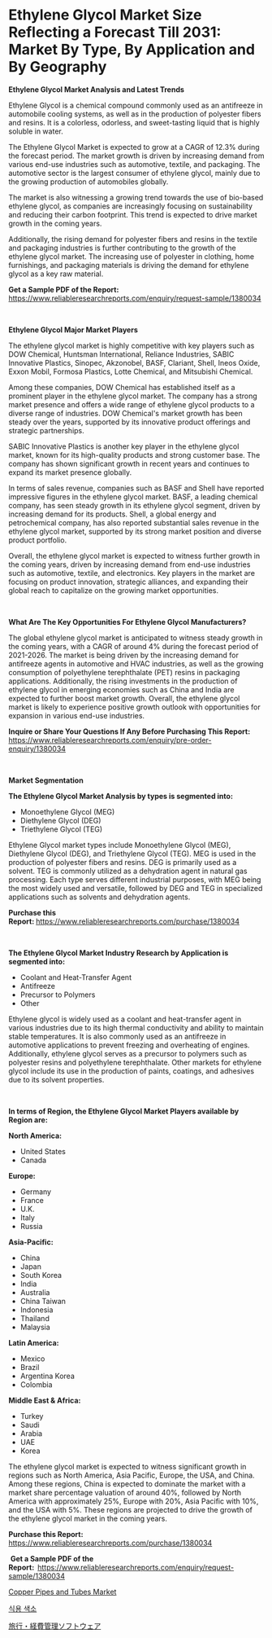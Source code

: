 <p><h1>Ethylene Glycol Market Size Reflecting a Forecast Till 2031: Market By Type, By Application and By Geography</h1></p><p><strong>Ethylene Glycol Market Analysis and Latest Trends</strong></p>
<p><p>Ethylene Glycol is a chemical compound commonly used as an antifreeze in automobile cooling systems, as well as in the production of polyester fibers and resins. It is a colorless, odorless, and sweet-tasting liquid that is highly soluble in water.</p><p>The Ethylene Glycol Market is expected to grow at a CAGR of 12.3% during the forecast period. The market growth is driven by increasing demand from various end-use industries such as automotive, textile, and packaging. The automotive sector is the largest consumer of ethylene glycol, mainly due to the growing production of automobiles globally.</p><p>The market is also witnessing a growing trend towards the use of bio-based ethylene glycol, as companies are increasingly focusing on sustainability and reducing their carbon footprint. This trend is expected to drive market growth in the coming years.</p><p>Additionally, the rising demand for polyester fibers and resins in the textile and packaging industries is further contributing to the growth of the ethylene glycol market. The increasing use of polyester in clothing, home furnishings, and packaging materials is driving the demand for ethylene glycol as a key raw material.</p></p>
<p><strong>Get a Sample PDF of the Report:&nbsp;</strong> <a href="https://www.reliableresearchreports.com/enquiry/request-sample/1380034">https://www.reliableresearchreports.com/enquiry/request-sample/1380034</a></p>
<p>&nbsp;</p>
<p><strong>Ethylene Glycol Major Market Players</strong></p>
<p><p>The ethylene glycol market is highly competitive with key players such as DOW Chemical, Huntsman International, Reliance Industries, SABIC Innovative Plastics, Sinopec, Akzonobel, BASF, Clariant, Shell, Ineos Oxide, Exxon Mobil, Formosa Plastics, Lotte Chemical, and Mitsubishi Chemical.</p><p>Among these companies, DOW Chemical has established itself as a prominent player in the ethylene glycol market. The company has a strong market presence and offers a wide range of ethylene glycol products to a diverse range of industries. DOW Chemical's market growth has been steady over the years, supported by its innovative product offerings and strategic partnerships.</p><p>SABIC Innovative Plastics is another key player in the ethylene glycol market, known for its high-quality products and strong customer base. The company has shown significant growth in recent years and continues to expand its market presence globally.</p><p>In terms of sales revenue, companies such as BASF and Shell have reported impressive figures in the ethylene glycol market. BASF, a leading chemical company, has seen steady growth in its ethylene glycol segment, driven by increasing demand for its products. Shell, a global energy and petrochemical company, has also reported substantial sales revenue in the ethylene glycol market, supported by its strong market position and diverse product portfolio.</p><p>Overall, the ethylene glycol market is expected to witness further growth in the coming years, driven by increasing demand from end-use industries such as automotive, textile, and electronics. Key players in the market are focusing on product innovation, strategic alliances, and expanding their global reach to capitalize on the growing market opportunities.</p></p>
<p>&nbsp;</p>
<p><strong>What Are The Key Opportunities For Ethylene Glycol Manufacturers?</strong></p>
<p><p>The global ethylene glycol market is anticipated to witness steady growth in the coming years, with a CAGR of around 4% during the forecast period of 2021-2026. The market is being driven by the increasing demand for antifreeze agents in automotive and HVAC industries, as well as the growing consumption of polyethylene terephthalate (PET) resins in packaging applications. Additionally, the rising investments in the production of ethylene glycol in emerging economies such as China and India are expected to further boost market growth. Overall, the ethylene glycol market is likely to experience positive growth outlook with opportunities for expansion in various end-use industries.</p></p>
<p><strong>Inquire or Share Your Questions If Any Before Purchasing This Report:</strong> <a href="https://www.reliableresearchreports.com/enquiry/pre-order-enquiry/1380034">https://www.reliableresearchreports.com/enquiry/pre-order-enquiry/1380034</a></p>
<p>&nbsp;</p>
<p><strong>Market Segmentation</strong></p>
<p><strong>The Ethylene Glycol Market Analysis by types is segmented into:</strong></p>
<p><ul><li>Monoethylene Glycol (MEG)</li><li>Diethylene Glycol (DEG)</li><li>Triethylene Glycol (TEG)</li></ul></p>
<p><p>Ethylene Glycol market types include Monoethylene Glycol (MEG), Diethylene Glycol (DEG), and Triethylene Glycol (TEG). MEG is used in the production of polyester fibers and resins. DEG is primarily used as a solvent. TEG is commonly utilized as a dehydration agent in natural gas processing. Each type serves different industrial purposes, with MEG being the most widely used and versatile, followed by DEG and TEG in specialized applications such as solvents and dehydration agents.</p></p>
<p><strong>Purchase this Report:&nbsp;</strong><a href="https://www.reliableresearchreports.com/purchase/1380034">https://www.reliableresearchreports.com/purchase/1380034</a></p>
<p>&nbsp;</p>
<p><strong>The Ethylene Glycol Market Industry Research by Application is segmented into:</strong></p>
<p><ul><li>Coolant and Heat-Transfer Agent</li><li>Antifreeze</li><li>Precursor to Polymers</li><li>Other</li></ul></p>
<p><p>Ethylene glycol is widely used as a coolant and heat-transfer agent in various industries due to its high thermal conductivity and ability to maintain stable temperatures. It is also commonly used as an antifreeze in automotive applications to prevent freezing and overheating of engines. Additionally, ethylene glycol serves as a precursor to polymers such as polyester resins and polyethylene terephthalate. Other markets for ethylene glycol include its use in the production of paints, coatings, and adhesives due to its solvent properties.</p></p>
<p>&nbsp;</p>
<p><strong>In terms of Region, the Ethylene Glycol Market Players available by Region are:</strong></p>
<p>
    <p> <strong> North America: </strong>
        <ul>
            <li>United States</li>
            <li>Canada</li>
        </ul>
        </p> 
    <p> <strong> Europe: </strong>
        <ul>
            <li>Germany</li>
            <li>France</li>
            <li>U.K.</li>
            <li>Italy</li>
            <li>Russia</li>
        </ul>
        </p> 
    <p> <strong> Asia-Pacific: </strong>
        <ul>
            <li>China</li>
            <li>Japan</li>
            <li>South Korea</li>
            <li>India</li>
            <li>Australia</li>
            <li>China Taiwan</li>
            <li>Indonesia</li>
            <li>Thailand</li>
            <li>Malaysia</li>
        </ul>
        </p> 
    <p> <strong> Latin America: </strong>
        <ul>
            <li>Mexico</li>
            <li>Brazil</li>
            <li>Argentina Korea</li>
            <li>Colombia</li>
        </ul>
        </p> 
    <p> <strong> Middle East & Africa: </strong>
        <ul>
            <li>Turkey</li>
            <li>Saudi</li>
            <li>Arabia</li>
            <li>UAE</li>
            <li>Korea</li>
        </ul>
    </p>
    </p>
<p><p>The ethylene glycol market is expected to witness significant growth in regions such as North America, Asia Pacific, Europe, the USA, and China. Among these regions, China is expected to dominate the market with a market share percentage valuation of around 40%, followed by North America with approximately 25%, Europe with 20%, Asia Pacific with 10%, and the USA with 5%. These regions are projected to drive the growth of the ethylene glycol market in the coming years.</p></p>
<p><strong>Purchase this Report: </strong><a href="https://www.reliableresearchreports.com/purchase/1380034">https://www.reliableresearchreports.com/purchase/1380034</a></p>
<p>&nbsp;<strong>Get a Sample PDF of the Report:&nbsp;&nbsp;</strong><a href="https://www.reliableresearchreports.com/enquiry/request-sample/1380034">https://www.reliableresearchreports.com/enquiry/request-sample/1380034</a></p>
<p><strong></strong></p>
<p><p><a href="https://github.com/CliffMedina6/Market-Research-Report-List-3/blob/main/copper-pipes-and-tubes-market.md">Copper Pipes and Tubes Market</a></p><p><a href="https://github.com/oajzkywllm460/Market-Research-Report-List-1/blob/main/4929232194102.md">식용 색소</a></p><p><a href="https://github.com/mreklxf44233/Market-Research-Report-List-1/blob/main/1223597194378.md">旅行・経費管理ソフトウェア</a></p></p>